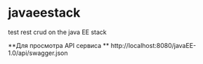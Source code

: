 # javaeestack
test rest crud on the java EE stack 


**Для просмотра API сервиса **
http://localhost:8080/javaEE-1.0/api/swagger.json
